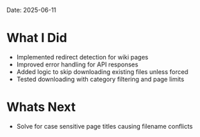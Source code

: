 Date: 2025-06-11
# What I Did
* Implemented redirect detection for wiki pages
* Improved error handling for API responses
* Added logic to skip downloading existing files unless forced
* Tested downloading with category filtering and page limits
# Whats Next
* Solve for case sensitive page titles causing filename conflicts
